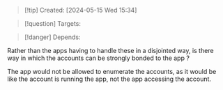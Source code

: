 
>[!tip] Created: [2024-05-15 Wed 15:34]

>[!question] Targets: 

>[!danger] Depends: 

Rather than the apps having to handle these in a disjointed way, is there way in which the accounts can be strongly bonded to the app ?

The app would not be allowed to enumerate the accounts, as it would be like the account is running the app, not the app accessing the account.